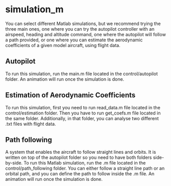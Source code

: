 # simulation_m
You can select different Matlab simulations, but we recommend trying the three main ones, 
one where you can try the autopilot controller with an airspeed, heading and altitude command, 
one where the autopilot will follow a path provided, or  one where you can estimate the aerodynamic 
coefficients of a given model aircraft, using flight data.
## Autopilot
To run this simulation, run the main.m file located in the control/autopilot folder. An animation will 
run once the simulation is done.
## Estimation of Aerodynamic Coefficients
To run this simulation, first you need to run read_data.m file located in the control/estimation folder. 
Then you have to run get_coefs.m file located in the same folder. Additionally, in that folder, you can 
analyse two different .txt files with flight data.
## Path following
A system that enables the aircraft to follow straight lines and orbits.
It is written on top of the autopilot folder so you need to have both folders side-by-side.
To run this Matlab simulation, run the .m file located in the control/path_following folder. 
You can either follow a straight line path or an orbital path, and you can define the path 
to follow inside the .m file. An animation will run once the simulation is done.
